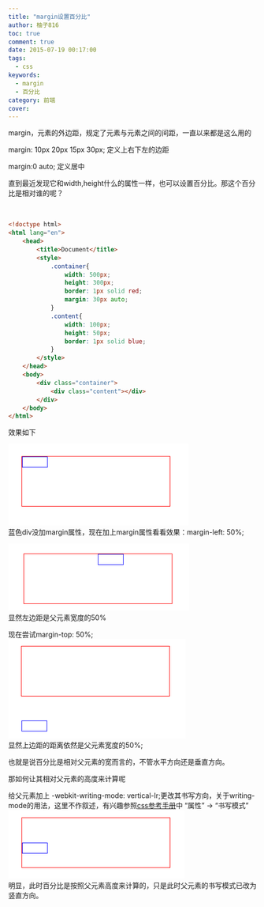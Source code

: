 ```yaml
---
title: "margin设置百分比"
author: 柚子816
toc: true
comment: true
date: 2015-07-19 00:17:00
tags: 
  - css
keywords:
  - margin
  - 百分比
category: 前端
cover: 
---
```


margin，元素的外边距，规定了元素与元素之间的间距，一直以来都是这么用的

margin: 10px 20px 15px 30px; 定义上右下左的边距

margin:0 auto; 定义居中

直到最近发现它和width,height什么的属性一样，也可以设置百分比。那这个百分比是相对谁的呢？


​    
```html
<!doctype html>
<html lang="en">
	<head>
		<title>Document</title>
		<style>
			.container{
				width: 500px;
				height: 300px;
				border: 1px solid red;
				margin: 30px auto;
			}
			.content{
				width: 100px;
				height: 50px;
				border: 1px solid blue;
			}
		</style>
	</head>
	<body>
		<div class="container">
			<div class="content"></div>
		</div>
	</body>
</html>
```


效果如下

![](./8c82e785-1e6c-35e7-afd2-2e71e4305367.png)  
蓝色div没加margin属性，现在加上margin属性看看效果：margin-left: 50%;

![](./da78b428-4ea7-3b4b-9df1-0de53d4824e5.png)  
显然左边距是父元素宽度的50%

现在尝试margin-top: 50%;  
![](./c4652d84-6ca1-3a71-8820-5efafd902dbb.png)  
显然上边距的距离依然是父元素宽度的50%;

也就是说百分比是相对父元素的宽而言的，不管水平方向还是垂直方向。

那如何让其相对父元素的高度来计算呢

给父元素加上 -webkit-writing-mode: vertical-lr;更改其书写方向，关于writing-
mode的用法，这里不作叙述，有兴趣参照[css参考手册](http://css.doyoe.com/)中 “属性” -> “书写模式”  
![](./8dc2967f-597b-3150-8fbc-1d384e932576.png)  
明显，此时百分比是按照父元素高度来计算的，只是此时父元素的书写模式已改为竖直方向。

  

